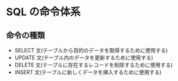 # SQL の命令体系

## 命令の種類

- SELECT 文(テーブルから目的のデータを取得するために使用する)
- UPDATE 文(テーブル内のデータを更新するために使用する)
- DELETE 文(テーブルに存在するレコードを削除するために使用する)
- INSERT 文(テーブルに新しくデータを挿入するために使用する)
